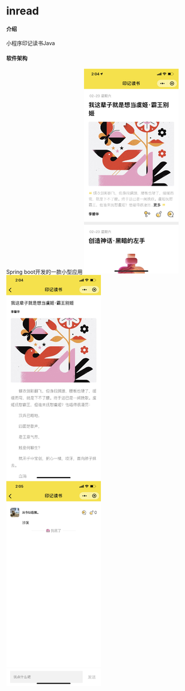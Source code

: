 # inread

#### 介绍
小程序印记读书Java

#### 软件架构
Spring boot开发的一款小型应用
<img src="https://github.com/jianghao1123/inread-server/blob/master/1.jpeg" width="50%">
<img src="https://github.com/jianghao1123/inread-server/blob/master/2.jpeg" width="50%">
<img src="https://github.com/jianghao1123/inread-server/blob/master/3.jpeg" width="50%">
